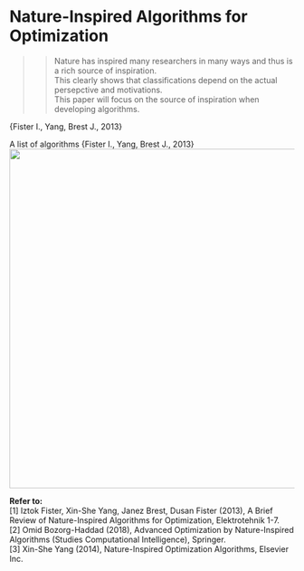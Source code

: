 # Nature-Inspired Algorithms for Optimization  
  

>>Nature has inspired many researchers in many ways and thus is a rich source of inspiration.  
>>This clearly shows that classifications depend on the actual persepctive and motivations.  
>>This paper will focus on the source of inspiration when developing algorithms.  
  
{Fister I., Yang, Brest J., 2013}   
  



A list of algorithms {Fister I., Yang, Brest J., 2013}  
<img src="https://github.com/whentea/afbeldingeen/blob/master/review_Yang.jpg" align="center" width="600">  
 

 
**Refer to:**  
[1] Iztok Fister, Xin-She Yang, Janez Brest, Dusan Fister (2013), A Brief Review of Nature-Inspired Algorithms for Optimization, Elektrotehnik 1-7.  
[2] Omid Bozorg-Haddad (2018), Advanced Optimization by Nature-Inspired Algorithms (Studies Computational Intelligence), Springer.  
[3] Xin-She Yang (2014), Nature-Inspired Optimization Algorithms, Elsevier Inc.
